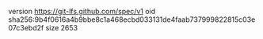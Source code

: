 version https://git-lfs.github.com/spec/v1
oid sha256:9b4f0616a4b9bbe8c1a468ecbd033131de4faab737999822815c03e07c3ebd2f
size 2653
